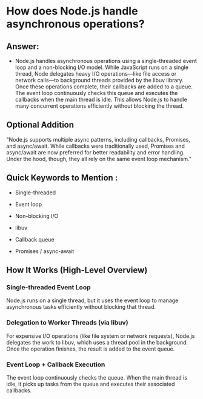 # How does Node.js handle asynchronous operations?

## Answer:
- Node.js handles asynchronous operations using a single-threaded event loop and a non-blocking I/O model. While JavaScript runs on a single thread, Node delegates heavy I/O operations—like file access or network calls—to background threads provided by the libuv library. Once these operations complete, their callbacks are added to a queue. The event loop continuously checks this queue and executes the callbacks when the main thread is idle. This allows Node.js to handle many concurrent operations efficiently without blocking the thread.

## Optional Addition 
"Node.js supports multiple async patterns, including callbacks, Promises, and async/await. While callbacks were traditionally used, Promises and async/await are now preferred for better readability and error handling. Under the hood, though, they all rely on the same event loop mechanism."

## Quick Keywords to Mention :
- Single-threaded

- Event loop

- Non-blocking I/O

- libuv

- Callback queue

- Promises / async-await


## How It Works (High-Level Overview)
### Single-threaded Event Loop
Node.js runs on a single thread, but it uses the event loop to manage asynchronous tasks efficiently without blocking that thread.

### Delegation to Worker Threads (via libuv)
For expensive I/O operations (like file system or network requests), Node.js delegates the work to libuv, which uses a thread pool in the background. Once the operation finishes, the result is added to the event queue.

 ### Event Loop + Callback Execution
The event loop continuously checks the queue. When the main thread is idle, it picks up tasks from the queue and executes their associated callbacks.
